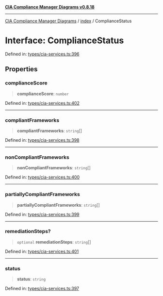 [**CIA Compliance Manager Diagrams v0.8.18**](../../README.md)

***

[CIA Compliance Manager Diagrams](../../modules.md) / [index](../README.md) / ComplianceStatus

# Interface: ComplianceStatus

Defined in: [types/cia-services.ts:396](https://github.com/Hack23/cia-compliance-manager/blob/509f2f6138f4e24aa7fe1ae9432ec1ccefbe5f32/src/types/cia-services.ts#L396)

## Properties

### complianceScore

> **complianceScore**: `number`

Defined in: [types/cia-services.ts:402](https://github.com/Hack23/cia-compliance-manager/blob/509f2f6138f4e24aa7fe1ae9432ec1ccefbe5f32/src/types/cia-services.ts#L402)

***

### compliantFrameworks

> **compliantFrameworks**: `string`[]

Defined in: [types/cia-services.ts:398](https://github.com/Hack23/cia-compliance-manager/blob/509f2f6138f4e24aa7fe1ae9432ec1ccefbe5f32/src/types/cia-services.ts#L398)

***

### nonCompliantFrameworks

> **nonCompliantFrameworks**: `string`[]

Defined in: [types/cia-services.ts:400](https://github.com/Hack23/cia-compliance-manager/blob/509f2f6138f4e24aa7fe1ae9432ec1ccefbe5f32/src/types/cia-services.ts#L400)

***

### partiallyCompliantFrameworks

> **partiallyCompliantFrameworks**: `string`[]

Defined in: [types/cia-services.ts:399](https://github.com/Hack23/cia-compliance-manager/blob/509f2f6138f4e24aa7fe1ae9432ec1ccefbe5f32/src/types/cia-services.ts#L399)

***

### remediationSteps?

> `optional` **remediationSteps**: `string`[]

Defined in: [types/cia-services.ts:401](https://github.com/Hack23/cia-compliance-manager/blob/509f2f6138f4e24aa7fe1ae9432ec1ccefbe5f32/src/types/cia-services.ts#L401)

***

### status

> **status**: `string`

Defined in: [types/cia-services.ts:397](https://github.com/Hack23/cia-compliance-manager/blob/509f2f6138f4e24aa7fe1ae9432ec1ccefbe5f32/src/types/cia-services.ts#L397)
